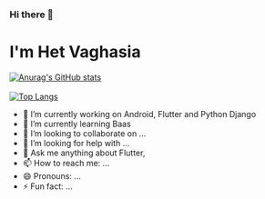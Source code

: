 ### Hi there 👋

<!--
**hetvaghasia39/hetvaghasia39** is a ✨ _special_ ✨ repository because its `README.md` (this file) appears on your GitHub profile.

Here are some ideas to get you started:-->

<h1>I'm Het Vaghasia</h1>


[![Anurag's GitHub stats](https://github-readme-stats.vercel.app/api?username=hetvaghasia39)](https://github.com/hetvaghasia39/github-readme-stats)
<br>
<br>
[![Top Langs](https://github-readme-stats.vercel.app/api/top-langs/?username=anuraghazra&layout=compact)](https://github.com/hetvaghasia/github-readme-stats)




- 🔭 I’m currently working on Android, Flutter and Python Django
- 🌱 I’m currently learning Baas
- 👯 I’m looking to collaborate on ...
- 🤔 I’m looking for help with ...
- 💬 Ask me anything about Flutter, 
- 📫 How to reach me: ...
- 😄 Pronouns: ...
- ⚡ Fun fact: ...

